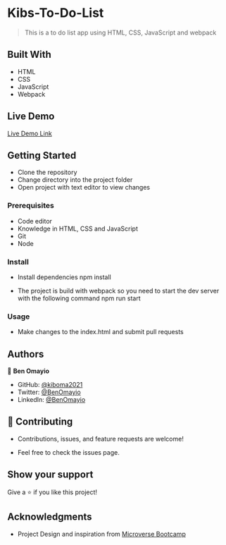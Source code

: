 # Kibs-To-Do-List

> This is a to do list app using HTML, CSS, JavaScript and webpack

## Built With

- HTML
- CSS
- JavaScript
- Webpack


## Live Demo

[Live Demo Link](https://kiboma2021.github.io/Kibs-To-Do-List/)

## Getting Started

- Clone the repository
- Change directory into the project folder
- Open project with text editor to view changes

### Prerequisites
- Code editor
- Knowledge in HTML, CSS and JavaScript
- Git
- Node

### Install
- Install dependencies npm install

- The project is build with webpack so you need to start the dev server with the following command npm run start

### Usage
- Make changes to the index.html and submit pull requests

## Authors

👤 **Ben Omayio**

- GitHub: [@kiboma2021](https://github.com/kiboma2021)
- Twitter: [@BenOmayio](https://twitter.com/omayiobenj)
- LinkedIn: [@BenOmayio](https://www.linkedin.com/in/ben-omayio-74622469/)


## 🤝 Contributing

- Contributions, issues, and feature requests are welcome!

- Feel free to check the issues page.

## Show your support

Give a ⭐️ if you like this project!

## Acknowledgments

- Project Design and inspiration from [Microverse Bootcamp](https://www.microverse.org)